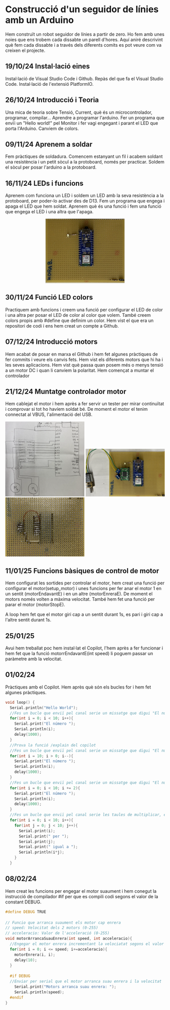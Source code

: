 # Construcció d'un seguidor de línies amb un Arduino

Hem construït un robot seguidor de línies a partir de zero. Ho fem amb unes noies que ens trobem cada dissabte un parell d'hores. Aquí aniré descrivint què fem cada dissabte i a través dels diferents comits es pot veure com va creixen el projecte.

## 19/10/24 Instal·lació eines
Instal·lació de Visual Studio Code i Github. Repàs del que fa el Visual Studio Code. Instal·lació de l'extensió PlatformIO.

## 26/10/24 Introducció i Teoria
Una mica de teoria sobre Tensió, Current, què és un microcontrolador, programar, compilar...
Aprendre a programar l'arduino. Fer un programa que envïi un "Hello world!" pel Monitor i fer vagi engegant i parant el LED que porta l'Arduino. Canviem de colors.

## 09/11/24 Aprenem a soldar
Fem pràctiques de soldadura. Comencem estanyant un fil i acabem soldant una resistència i un petit sòcul a la protoboard, només per practicar.
Soldem el sòcul per posar l'arduino a la protoboard. 

## 16/11/24 LEDs i funcions
Aprenem com funciona un LED i soldem un LED amb la seva resistència a la protoboard, per poder-lo activar des de D13.
Fem un programa que engega i apaga el LED que hem soldat.
Aprenem què és una funció i fem una funció que engega el LED i una altra que l'apaga.
<p align="center">
  <img width="250" alt="image" src="Imatges/241116_PlacaTop.png" />
</p>

## 30/11/24 Funció LED colors
Practiquem amb funcions i creem una funció per configurar el LED de color i una altra per posar el LED de color al color que volem. També creem colors propis amb #define que definim un color.
Hem vist el que era un repositori de codi i ens hem creat un compte a Github.

## 07/12/24 Introducció motors
Hem acabat de posar en marxa el Github i hem fet algunes pràctiques de fer commits i veure els canvis fets.
Hem vist els diferents motors que hi ha i les seves aplicacions. Hem vist què passa quan posem més o menys tensió a un motor DC i quan li canviem la polaritat. Hem començat a muntar el controlador

## 21/12/24 Muntatge controlador motor
Hem cablejat el motor i hem après a fer servir un tester per mirar continuïtat i comprovar si tot ho havíem soldat bé.
De moment el motor el tenim connectat al VBUS, l'alimentació del USB.

<img width="250" alt="image" src="Imatges/241223_Esquema.png" />
<img width="250" alt="image" src="Imatges/241223_PlacaTop.png" />
<img width="250" alt="image" src="Imatges/241223_PlacaMotorBot.png" />

## 11/01/25 Funcions bàsiques de control de motor
Hem configurat les sortides per controlar el motor, hem creat una funció per configurar el motor(setup_motor) i unes funcions per fer anar el motor 1 en un sentit (motorEndavantE) i en un altre (motorEnreraE). De moment el motors només volten a màxima velocitat. També hem fet una funció per parar el motor (motorStopE).

A loop hem fet que el motor giri cap a un sentit durant 1s, es pari i giri cap a l'altre sentit durant 1s.

## 25/01/25
Avui hem treballat poc hem instal·lat el Copilot, l'hem après a fer funcionar i hem fet que la funció motorrEndavantE(int speed) li poguem passar un paràmetre amb la velocitat.

## 01/02/24
Pràctiques amb el Copilot. Hem après què són els bucles for i hem fet algunes pràctiques.

```cpp
void loop() {
  Serial.println("Hello World");
  //Fes un bucle que enviï pel canal serie un missatge que digui "El número X" on X és un número de 1 a 10 que incrementa en cada iteració
  for(int i = 0; i < 10; i++){
    Serial.print("El número ");
    Serial.println(i);
    delay(1000);
  }
  //Prova la funció /explain del copilot
  //Fes un bucle que enviï pel canal serie un missatge que digui "El número X" on X és un número de 1 a 10 que decrementa en cada iteració
  for(int i = 10; i > 0; i--){
    Serial.print("El número ");
    Serial.println(i);
    delay(1000);
  }
  //Fes un bucle que enviï pel canal serie un missatge que digui "El número X" on X és un número de 1 a 10 que incrementa en cada iteració, però saltant els números de 2 en 2
  for(int i = 0; i < 10; i += 2){
    Serial.print("El número ");
    Serial.println(i);
    delay(1000);
  }
  //Fes un bucle que enviï pel canal serie les taules de multiplicar, enviant "X per Y igual a Z" on X i Y són els números de 1 a 10 i Z és el resultat de multiplicar-los
  for(int i = 0; i < 10; i++){
    for(int j = 0; j < 10; j++){
      Serial.print(i);
      Serial.print(" per ");
      Serial.print(j);
      Serial.print(" igual a ");
      Serial.println(i*j);
    }
  }
```

## 08/02/24
Hem creat les funcions per engegar el motor suaument i hem conegut la instrucció de compilador #if per que es compili codi segons el valor de la constant DEBUG.
```cpp
#define DEBUG TRUE

// Funcio que arranca suaument els motor cap enrera 
// speed: Velocitat dels 2 motors (0-255)
// acceleracio: Valor de l'acceleració (0-255)
void motorArrancaSuauEnrera(int speed, int acceleracio){
  //Engegar el motor enrera incrementant la velociatat segons el valor d'acceleració, utilitzant la funcio motorEnrera
  for(int i = 0; i <= speed; i+=acceleracio){
    motorEnrera(i, i);
    delay(10);
  }

  #if DEBUG
  //Enviar per serial que el motor arranca suau enrera i la velocitat
    Serial.print("Motors arranca suau enrera: ");
    Serial.println(speed);
  #endif
}
```



